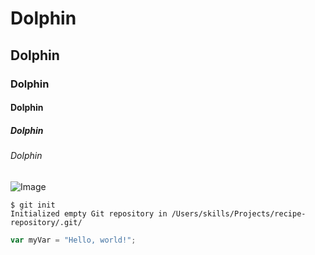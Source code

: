 # Dolphin

## Dolphin

### Dolphin

#### Dolphin

##### Dolphin

###### Dolphin


![Image](https://octodex.github.com/images/yaktocat.png)

```
$ git init
Initialized empty Git repository in /Users/skills/Projects/recipe-repository/.git/
```

``` javascript
var myVar = "Hello, world!";
```
